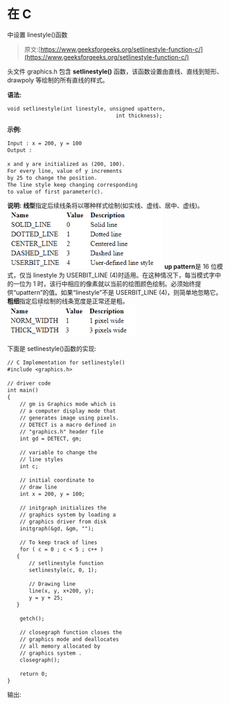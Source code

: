 # 在 C

中设置 linestyle()函数

> 原文:[https://www.geeksforgeeks.org/setlinestyle-function-c/](https://www.geeksforgeeks.org/setlinestyle-function-c/)

头文件 graphics.h 包含 **setlinestyle()** 函数，该函数设置由直线、直线到矩形、drawpoly 等绘制的所有直线的样式。

**语法:**

```
void setlinestyle(int linestyle, unsigned upattern,
                                   int thickness);

```

**示例:**

```
Input : x = 200, y = 100
Output : 

x and y are initialized as (200, 100). 
For every line, value of y increments 
by 25 to change the position. 
The line style keep changing corresponding
to value of first parameter(c). 

```

**说明:** **线型**指定后续线条将以哪种样式绘制(如实线、虚线、居中、虚线)。
![](img/b74e5828bd99cd0bd4c8a9afa6c3059b.png)
**up pattern**是 16 位模式，仅当 linestyle 为 USERBIT_LINE (4)时适用。在这种情况下，每当模式字中的一位为 1 时，该行中相应的像素就以当前的绘图颜色绘制。必须始终提供“upattern”的值。如果“linestyle”不是 USERBIT_LINE (4)，则简单地忽略它。
**粗细**指定后续绘制的线条宽度是正常还是粗。
![](img/8121d3213fad57ddf518aa8b589bc14d.png)

下面是 setlinestyle()函数的实现:

```
// C Implementation for setlinestyle()
#include <graphics.h>

// driver code
int main()
{
    // gm is Graphics mode which is
    // a computer display mode that
    // generates image using pixels.
    // DETECT is a macro defined in
    // "graphics.h" header file
    int gd = DETECT, gm;

    // variable to change the
    // line styles
    int c;

    // initial coordinate to 
    // draw line
    int x = 200, y = 100;

    // initgraph initializes the
    // graphics system by loading a
    // graphics driver from disk
    initgraph(&gd, &gm, "");

    // To keep track of lines
    for ( c = 0 ; c < 5 ; c++ )
   {
       // setlinestyle function
       setlinestyle(c, 0, 1);

       // Drawing line
       line(x, y, x+200, y);
       y = y + 25;
   }

    getch();

    // closegraph function closes the
    // graphics mode and deallocates
    // all memory allocated by
    // graphics system .
    closegraph();

    return 0;
}
```

输出: